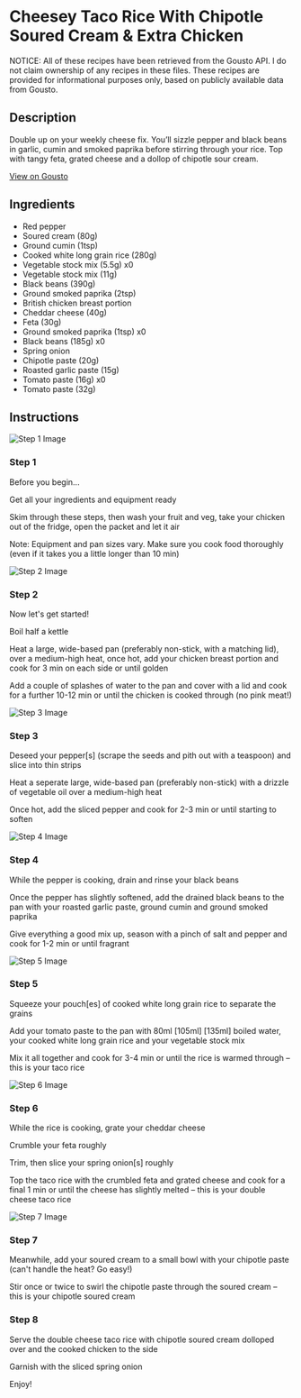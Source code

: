 # Cheesey Taco Rice With Chipotle Soured Cream & Extra Chicken

NOTICE: All of these recipes have been retrieved from the Gousto API. I do not claim ownership of any recipes in these files. These recipes are provided for informational purposes only, based on publicly available data from Gousto.

## Description

Double up on your weekly cheese fix. You’ll sizzle pepper and black beans in garlic, cumin and smoked paprika before stirring through your rice. Top with tangy feta, grated cheese and a dollop of chipotle sour cream.

[View on Gousto](https://www.gousto.co.uk/recipes/cookbook/double-cheese-taco-rice-with-chipotle-soured-cream-extra-chicken)

## Ingredients

- Red pepper
- Soured cream (80g)
- Ground cumin (1tsp)
- Cooked white long grain rice (280g)
- Vegetable stock mix (5.5g) x0
- Vegetable stock mix (11g)
- Black beans (390g)
- Ground smoked paprika (2tsp)
- British chicken breast portion
- Cheddar cheese (40g)
- Feta (30g)
- Ground smoked paprika (1tsp) x0
- Black beans (185g) x0
- Spring onion
- Chipotle paste (20g)
- Roasted garlic paste (15g)
- Tomato paste (16g) x0
- Tomato paste (32g)

## Instructions

![Step 1 Image](https://production-media.gousto.co.uk/cms/recipe-step-image/Step-1-1731598475702-x200.jpg)

### Step 1

Before you begin...

Get all your ingredients and equipment ready

Skim through these steps, then wash your fruit and veg, take your chicken out of the fridge, open the packet and let it air

Note: Equipment and pan sizes vary. Make sure you cook food thoroughly (even if it takes you a little longer than 10 min)

![Step 2 Image](https://production-media.gousto.co.uk/cms/recipe-step-image/1-chicken-breast-in-pan-1731598540472-x200.jpg)

### Step 2

Now let's get started!

Boil half a kettle

Heat a large, wide-based pan (preferably non-stick, with a matching lid), over a medium-high heat, once hot, add your chicken breast portion and cook for 3 min on each side or until golden

Add a couple of splashes of water to the pan and cover with a lid and cook for a further 10-12 min or until the chicken is cooked through (no pink meat!)

![Step 3 Image](https://production-media.gousto.co.uk/cms/recipe-step-image/Step-3-1731598551834-x200.jpg)

### Step 3

Deseed your pepper[s] (scrape the seeds and pith out with a teaspoon) and slice into thin strips

Heat a seperate large, wide-based pan (preferably non-stick) with a drizzle of vegetable oil over a medium-high heat

Once hot, add the sliced pepper and cook for 2-3 min or until starting to soften

![Step 4 Image](https://production-media.gousto.co.uk/cms/recipe-step-image/Step-4-1731598555354-x200.jpg)

### Step 4

While the pepper is cooking, drain and rinse your black beans

Once the pepper has slightly softened, add the drained black beans to the pan with your roasted garlic paste, ground cumin and ground smoked paprika

Give everything a good mix up, season with a pinch of salt and pepper and cook for 1-2 min or until fragrant

![Step 5 Image](https://production-media.gousto.co.uk/cms/recipe-step-image/Step-5-1731598558508-x200.jpg)

### Step 5

Squeeze your pouch[es] of cooked white long grain rice to separate the grains

Add your tomato paste to the pan with 80ml <span class="text-purple">[105ml]</span> <span class="text-danger">[135ml]</span> boiled water, your cooked white long grain rice and your vegetable stock mix

Mix it all together and cook for 3-4 min or until the rice is warmed through – this is your taco rice

![Step 6 Image](https://production-media.gousto.co.uk/cms/recipe-step-image/Step-6-1731598562256-x200.jpg)

### Step 6

While the rice is cooking, grate your cheddar cheese

Crumble your feta roughly

Trim, then slice your spring onion[s] roughly

Top the taco rice with the crumbled feta and grated cheese and cook for a final 1 min or until the cheese has slightly melted – this is your double cheese taco rice

![Step 7 Image](https://production-media.gousto.co.uk/cms/recipe-step-image/Step-7-1731598565139-x200.jpg)

### Step 7

Meanwhile, add your soured cream to a small bowl with your chipotle paste (can't handle the heat? Go easy!)

Stir once or twice to swirl the chipotle paste through the soured cream – this is your chipotle soured cream

### Step 8

Serve the double cheese taco rice with chipotle soured cream dolloped over and the cooked chicken to the side

Garnish with the sliced spring onion

Enjoy!

